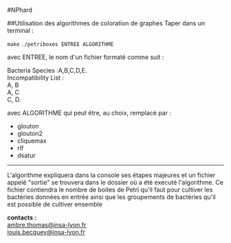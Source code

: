 #NPhard

##Utilisation des algorithmes de coloration de graphes
Taper dans un terminal :

`make`
`./petriboxes ENTREE ALGORITHME`

avec ENTREE, le nom d'un fichier formaté comme suit :

Bacteria Species :A,B,C,D,E.  
Incompatibility List :  
A, B  
A, C  
C, D.  

avec ALGORITHME qui peut être, au choix, remplacé par :
* glouton
* glouton2
* cliquemax
* rlf
* dsatur

---

L'algorithme expliquera dans la console ses étapes majeures et un
fichier appelé "sortie" se trouvera dans le dossier où a été
executé l'algorithme. Ce fichier contiendra le nombre de boites de
Petri qu'il faut pour cultiver les bactéries données en entrée ainsi
que les groupements de bactéries qu'il est possible de cultiver ensemble

**contacts :**  
ambre.thomas@insa-lyon.fr  
louis.becquey@insa-lyon.fr
